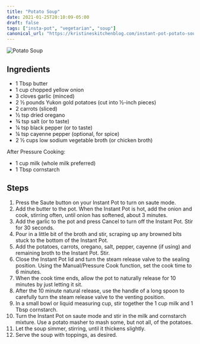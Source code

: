 ```yaml
---
title: "Potato Soup"
date: 2021-01-25T20:10:09-05:00
draft: false
tags: ["insta-pot", "vegetarian", "soup"]
canonical_url: "https://kristineskitchenblog.com/instant-pot-potato-soup/"
---
```


![Potato Soup](https://assets.truggeri.com/images/recipe-book/potato-soup.jpg)

## Ingredients

* 1 Tbsp butter
* 1 cup chopped yellow onion
* 3 cloves garlic (minced)
* 2 ½ pounds Yukon gold potatoes (cut into ½-inch pieces)
* 2 carrots (sliced)
* ½ tsp dried oregano
* ¾ tsp salt (or to taste)
* ¼ tsp black pepper (or to taste)
* ¼ tsp cayenne pepper (optional, for spice)
* 2 ½ cups low sodium vegetable broth (or chicken broth)

After Pressure Cooking:

* 1 cup milk (whole milk preferred)
* 1 Tbsp cornstarch

## Steps

1. Press the Saute button on your Instant Pot to turn on saute mode.
2. Add the butter to the pot. When the Instant Pot is hot, add the onion and cook, stirring often, until onion has softened, about 3 minutes.
3. Add the garlic to the pot and press Cancel to turn off the Instant Pot. Stir for 30 seconds.
4. Pour in a little bit of the broth and stir, scraping up any browned bits stuck to the bottom of the Instant Pot.
5. Add the potatoes, carrots, oregano, salt, pepper, cayenne (if using) and remaining broth to the Instant Pot. Stir.
6. Close the Instant Pot lid and turn the steam release valve to the sealing position. Using the Manual/Pressure Cook function, set the cook time to 6 minutes.
7. When the cook time ends, allow the pot to naturally release for 10 minutes by just letting it sit. 
8. After the 10 minute natural release, use the handle of a long spoon to carefully turn the steam release valve to the venting position.
9. In a small bowl or liquid measuring cup, stir together the 1 cup milk and 1 Tbsp cornstarch.
10. Turn the Instant Pot on saute mode and stir in the milk and cornstarch mixture. Use a potato masher to mash some, but not all, of the potatoes.
11. Let the soup simmer, stirring, until it thickens slightly.
12. Serve the soup with toppings, as desired.
